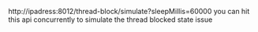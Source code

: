 http://ipadress:8012/thread-block/simulate?sleepMillis=60000
you can hit this api concurrently to simulate the thread blocked state issue
